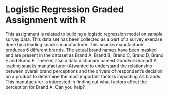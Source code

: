 # Logistic Regression Graded Assignment with R
 
This assignment is related to building a logistic regression model on sample survey data. 
This data set has been collected as a part of a survey exercise done by a leading snacks manufacturer.
This snacks manufacturer produces 6 different brands. 
The actual brand names have been masked and are present in the dataset as Brand A, Brand B, Brand C, Brand D, Brand E and Brand F. There is also a data dictionary named GoodForUVar.pdf
A leading snacks manufacturer (A)wanted to understand the relationship between overall brand perceptions and the drivers of respondent’s decision on a product to determine the most important factors impacting A’s brands. This manufacturer is interested in finding out what factors affect the perception for Brand A. Can you help?

